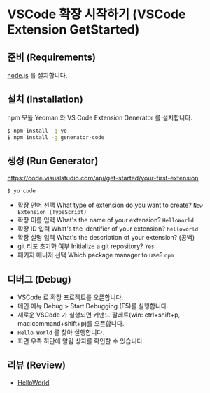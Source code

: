 # VSCode 확장 시작하기 (VSCode Extension GetStarted)

## 준비 (Requirements)

[node.js](/mac_node_js_get_started) 를 설치합니다.

## 설치 (Installation)

npm 모듈 Yeoman 와 VS Code Extension Generator 를 설치합니다.

```bash
$ npm install -g yo
$ npm install -g generator-code
```

## 생성 (Run Generator)

<https://code.visualstudio.com/api/get-started/your-first-extension>

```bash
$ yo code
```

* 확장 언어 선택 What type of extension do you want to create? `New Extension (TypeScript)`
* 확장 이름 입력 What's the name of your extension? `HelloWorld`
* 확장 ID 입력 What's the identifier of your extension? `helloworld`
* 확장 설명 입력 What's the description of your extension? (공백)
* git 리포 초기화 여부 Initialize a git repository? `Yes`
* 패키지 매니저 선택 Which package manager to use? `npm`

## 디버그 (Debug)

* VSCode 로 확장 프로젝트를 오픈합니다.
* 메인 메뉴 Debug > Start Debugging (F5)를 실행합니다.
* 새로운 VSCode 가 실행되면 커맨드 팔레트(win: ctrl+shift+p, mac:command+shift+p)를 오픈합니다.
* `Hello World` 를 찾아 실행합니다.
* 화면 우측 하단에 알림 상자를 확인할 수 있습니다.

## 리뷰 (Review)

* [HelloWorld](/vscode_ext_hello_world)
